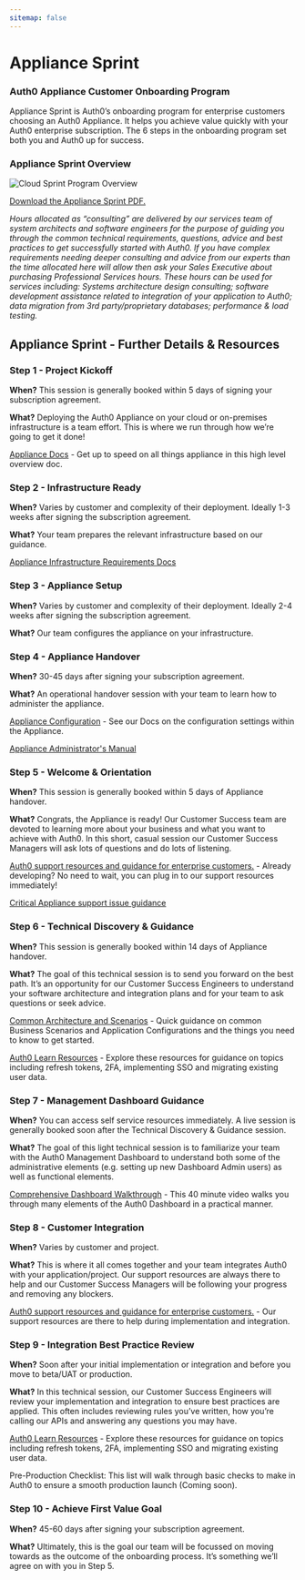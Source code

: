 ```yaml
---
sitemap: false
---
```


# Appliance Sprint

### Auth0 Appliance Customer Onboarding Program

Appliance Sprint is Auth0’s onboarding program for enterprise customers choosing an Auth0 Appliance.  It helps you achieve value quickly with your Auth0 enterprise subscription.  The 6 steps in the onboarding program set both you and Auth0 up for success.

### Appliance Sprint Overview

![Cloud Sprint Program Overview](https://docs.google.com/drawings/d/13Vic931FwevddTWfkTIce46Jmut5EgG0EVxZ44_HHAY/pub?w=950&h=1481)

[Download the Appliance Sprint PDF.](https://cdn.auth0.com/docs/media/articles/onboarding/appliance-sprint-onboarding.pdf)


*Hours allocated as “consulting” are delivered by our services team of system architects and software engineers for the purpose of guiding you through the common technical requirements, questions, advice and best practices to get successfully started with Auth0. If you have complex requirements needing deeper consulting and advice from our experts than the time allocated here will allow then ask your Sales Executive about purchasing Professional Services hours. These hours can be used for services including: Systems architecture design consulting; software development assistance related to integration of your application to Auth0; data migration from 3rd party/proprietary databases; performance & load testing.*


## Appliance Sprint - Further Details & Resources

### Step 1 - Project Kickoff

**When?**  This session is generally booked within 5 days of signing your subscription agreement.

**What?** Deploying the Auth0 Appliance on your cloud or on-premises infrastructure is a team effort.  This is where we run through how we’re going to get it done!

[Appliance Docs](/appliance) - Get up to speed on all things appliance in this high level overview doc.

### Step 2 - Infrastructure Ready

**When?**  Varies by customer and complexity of their deployment.  Ideally 1-3 weeks after signing the subscription agreement.

**What?** Your team prepares the relevant infrastructure based on our guidance.

[Appliance Infrastructure Requirements Docs](/appliance/infrastructure)

### Step 3 - Appliance Setup

**When?**  Varies by customer and complexity of their deployment.  Ideally 2-4 weeks after signing the subscription agreement.

**What?** Our team configures the appliance on your infrastructure.


### Step 4 - Appliance Handover

**When?** 30-45 days after signing your subscription agreement.

**What?** An operational handover session with your team to learn how to administer the appliance.

[Appliance Configuration](/appliance/dashboard) - See our Docs on the configuration settings within the Appliance.

[Appliance Administrator's Manual](/appliance/admin)

### Step 5 - Welcome & Orientation

**When?**  This session is generally booked within 5 days of Appliance handover.

**What?** Congrats, the Appliance is ready!  Our Customer Success team are devoted to learning more about your business and what you want to achieve with Auth0.  In this short, casual session our Customer Success Managers will ask lots of questions and do lots of listening.

[Auth0 support resources and guidance for enterprise customers.](/onboarding/enterprise-support) - Already developing?  No need to wait, you can plug in to our support resources immediately!

[Critical Appliance support issue guidance](/onboarding/appliance-outage)

### Step 6 - Technical Discovery & Guidance
**When?**  This session is generally booked within 14 days of Appliance handover.

**What?** The goal of this technical session is to send you forward on the best path.  It’s an opportunity for our Customer Success Engineers to understand your software architecture and integration plans and for your team to ask questions or seek advice.

[Common Architecture and Scenarios](/architecture-scenarios) - Quick guidance on common Business Scenarios and Application Configurations and the things you need to know to get started.

[Auth0 Learn Resources](/overview) - Explore these resources for guidance on topics including refresh tokens, 2FA, implementing SSO and migrating existing user data.

### Step 7 - Management Dashboard Guidance
**When?**  You can access self service resources immediately.  A live session is generally booked soon after the Technical Discovery & Guidance session.

**What?** The goal of this light technical session is to familiarize your team with the Auth0 Management Dashboard to understand both some of the administrative elements (e.g. setting up new Dashboard Admin users) as well as functional elements.

[Comprehensive Dashboard Walkthrough](https://youtu.be/hkMHBXRImPk?t=8m9s) - This 40 minute video walks you through many elements of the Auth0 Dashboard in a practical manner.

### Step 8 - Customer Integration
**When?**  Varies by customer and project.

**What?** This is where it all comes together and your team integrates Auth0 with your application/project.  Our support resources are always there to help and our Customer Success Managers will be following your progress and removing any blockers.

[Auth0 support resources and guidance for enterprise customers.](/onboarding/enterprise-support) - Our support resources are there to help during implementation and integration.

### Step 9 - Integration Best Practice Review
**When?**  Soon after your initial implementation or integration and before you move to beta/UAT or production.

**What?** In this technical session, our Customer Success Engineers will review your implementation and integration to ensure best practices are applied.  This often includes reviewing rules you’ve written, how you’re calling our APIs and answering any questions you may have.

[Auth0 Learn Resources](/overview) - Explore these resources for guidance on topics including refresh tokens, 2FA, implementing SSO and migrating existing user data.

Pre-Production Checklist:  This list will walk through basic checks to make in Auth0 to ensure a smooth production launch (Coming soon).

### Step 10 - Achieve First Value Goal
**When?**  45-60 days after signing your subscription agreement.

**What?** Ultimately, this is the goal our team will be focussed on moving towards as the outcome of the onboarding process.  It’s something we’ll agree on with you in Step 5.
